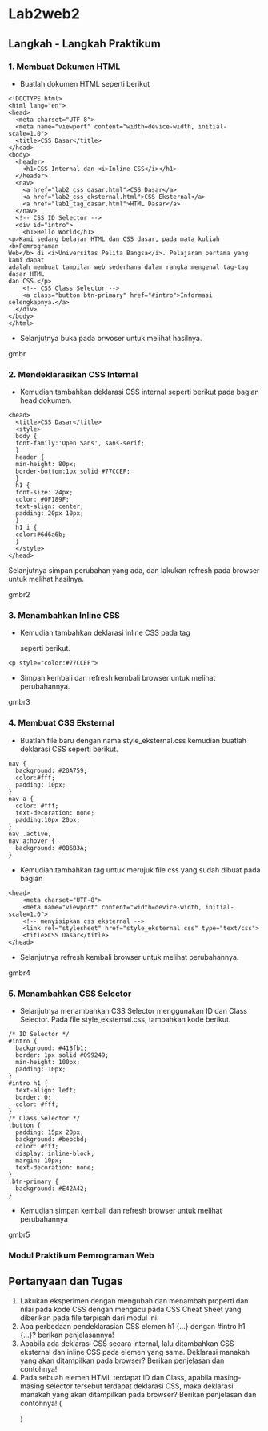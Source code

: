 # Lab2web2
## Langkah - Langkah Praktikum

### 1. Membuat Dokumen HTML
- Buatlah dokumen HTML seperti berikut
```
<!DOCTYPE html>
<html lang="en">
<head>
  <meta charset="UTF-8">
  <meta name="viewport" content="width=device-width, initial-scale=1.0">
  <title>CSS Dasar</title>
</head>
<body>
  <header>
    <h1>CSS Internal dan <i>Inline CSS</i></h1>
  </header>
  <nav>
    <a href="lab2_css_dasar.html">CSS Dasar</a>
    <a href="lab2_css_eksternal.html">CSS Eksternal</a>
    <a href="lab1_tag_dasar.html">HTML Dasar</a>
  </nav>
  <!-- CSS ID Selector -->
  <div id="intro">
    <h1>Hello World</h1>
<p>Kami sedang belajar HTML dan CSS dasar, pada mata kuliah <b>Pemrograman
Web</b> di <i>Universitas Pelita Bangsa</i>. Pelajaran pertama yang kami dapat
adalah membuat tampilan web sederhana dalam rangka mengenal tag-tag dasar HTML
dan CSS.</p>
    <!-- CSS Class Selector -->
    <a class="button btn-primary" href="#intro">Informasi selengkapnya.</a>
  </div>
</body>
</html>
```
- Selanjutnya buka pada brwoser untuk melihat hasilnya.

gmbr


### 2. Mendeklarasikan CSS Internal
- Kemudian tambahkan deklarasi CSS internal seperti berikut pada bagian head dokumen.
```
<head>
  <title>CSS Dasar</title>
  <style>
  body {
  font-family:'Open Sans', sans-serif;
  }
  header {
  min-height: 80px;
  border-bottom:1px solid #77CCEF;
  }
  h1 {
  font-size: 24px;
  color: #0F189F;
  text-align: center;
  padding: 20px 10px;
  }
  h1 i {
  color:#6d6a6b;
  }
  </style>
</head>
```

Selanjutnya simpan perubahan yang ada, dan lakukan refresh pada browser untuk melihat
hasilnya.

gmbr2


### 3. Menambahkan Inline CSS
- Kemudian tambahkan deklarasi inline CSS pada tag <p> seperti berikut.
```
<p style="color:#77CCEF">
```
- Simpan kembali dan refresh kembali browser untuk melihat perubahannya.

gmbr3


### 4. Membuat CSS Eksternal
- Buatlah file baru dengan nama style_eksternal.css kemudian buatlah deklarasi CSS seperti berikut.
```
nav {
  background: #20A759;
  color:#fff;
  padding: 10px;
}
nav a {
  color: #fff;
  text-decoration: none;
  padding:10px 20px;
}
nav .active,
nav a:hover {
  background: #0B6B3A;
}
```

- Kemudian tambahkan tag untuk merujuk file css yang sudah dibuat pada bagian
```
<head>
    <meta charset="UTF-8">
    <meta name="viewport" content="width=device-width, initial-scale=1.0">
    <!-- menyisipkan css eksternal -->
    <link rel="stylesheet" href="style_eksternal.css" type="text/css">
    <title>CSS Dasar</title>
</head>
```

- Selanjutnya refresh kembali browser untuk melihat perubahannya.

gmbr4

### 5. Menambahkan CSS Selector
- Selanjutnya menambahkan CSS Selector menggunakan ID dan Class Selector. Pada file
style_eksternal.css, tambahkan kode berikut.
```
/* ID Selector */
#intro {
  background: #418fb1;
  border: 1px solid #099249;
  min-height: 100px;
  padding: 10px;
}
#intro h1 {
  text-align: left;
  border: 0;
  color: #fff;
}
/* Class Selector */
.button {
  padding: 15px 20px;
  background: #bebcbd;
  color: #fff;
  display: inline-block;
  margin: 10px;
  text-decoration: none;
}
.btn-primary {
  background: #E42A42;
}
```

- Kemudian simpan kembali dan refresh browser untuk melihat perubahannya

gmbr5


### Modul Praktikum Pemrograman Web

## Pertanyaan dan Tugas
1. Lakukan eksperimen dengan mengubah dan menambah properti dan nilai pada kode CSS
dengan mengacu pada CSS Cheat Sheet yang diberikan pada file terpisah dari modul ini.
2. Apa perbedaan pendeklarasian CSS elemen h1 {...} dengan #intro h1 {...}? berikan
penjelasannya!
3. Apabila ada deklarasi CSS secara internal, lalu ditambahkan CSS eksternal dan inline CSS pada
elemen yang sama. Deklarasi manakah yang akan ditampilkan pada browser? Berikan
penjelasan dan contohnya!
4. Pada sebuah elemen HTML terdapat ID dan Class, apabila masing-masing selector tersebut
terdapat deklarasi CSS, maka deklarasi manakah yang akan ditampilkan pada browser?
Berikan penjelasan dan contohnya! ( <p id="paragraf-1" class="text-paragraf"> )
